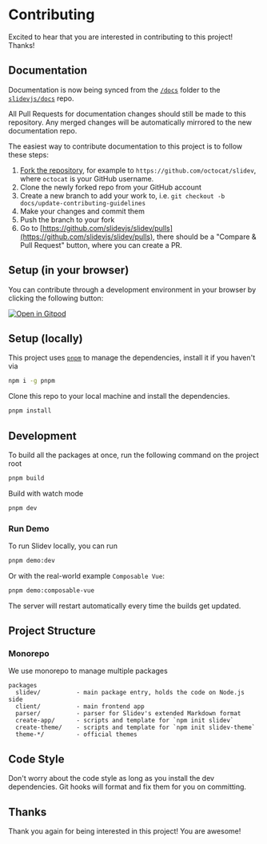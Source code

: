 # Contributing

Excited to hear that you are interested in contributing to this project! Thanks!

## Documentation

Documentation is now being synced from the [`/docs`](https://github.com/slidevjs/slidev/tree/main/docs) folder to the [`slidevjs/docs`](https://github.com/slidevjs/docs) repo.

All Pull Requests for documentation changes should still be made to this repository. Any merged changes will be automatically mirrored to the new documentation repo.

The easiest way to contribute documentation to this project is to follow these steps:

1. [Fork the repository](https://docs.github.com/en/pull-requests/collaborating-with-pull-requests/working-with-forks/fork-a-repo), for example to `https://github.com/octocat/slidev`, where `octocat` is your GitHub username.
2. Clone the newly forked repo from your GitHub account
3. Create a new branch to add your work to, i.e. `git checkout -b docs/update-contributing-guidelines`
4. Make your changes and commit them
5. Push the branch to your fork
6. Go to [https://github.com/slidevjs/slidev/pulls](https://github.com/slidevjs/slidev/pulls), there should be a "Compare & Pull Request" button, where you can create a PR.

## Setup (in your browser)

You can contribute through a development environment in your browser by clicking the following button:

[![Open in Gitpod](https://gitpod.io/button/open-in-gitpod.svg)](https://gitpod.io/#https://github.com/slidevjs/slidev)

## Setup (locally)

This project uses [`pnpm`](https://pnpm.io/) to manage the dependencies, install it if you haven't via

```bash
npm i -g pnpm
```

Clone this repo to your local machine and install the dependencies.

```bash
pnpm install
```

## Development

To build all the packages at once, run the following command on the project root

```bash
pnpm build
```

Build with watch mode

```bash
pnpm dev
```

### Run Demo

To run Slidev locally, you can run

```bash
pnpm demo:dev
```

Or with the real-world example `Composable Vue`:

```bash
pnpm demo:composable-vue
```

The server will restart automatically every time the builds get updated.

## Project Structure

### Monorepo

We use monorepo to manage multiple packages

```
packages
  slidev/          - main package entry, holds the code on Node.js side
  client/          - main frontend app
  parser/          - parser for Slidev's extended Markdown format
  create-app/      - scripts and template for `npm init slidev`
  create-theme/    - scripts and template for `npm init slidev-theme`
  theme-*/         - official themes
```

## Code Style

Don't worry about the code style as long as you install the dev dependencies. Git hooks will format and fix them for you on committing.

## Thanks

Thank you again for being interested in this project! You are awesome!
